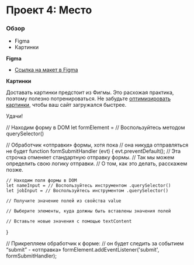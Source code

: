 # Проект 4: Место

### Обзор

* Figma
* Картинки

**Figma**

* [Ссылка на макет в Figma](https://www.figma.com/file/StZjf8HnoeLdiXS7dYrLAh/JavaScript.-Sprint-4)

**Картинки**

Доставать картинки предстоит из Фигмы. Это расхожая практика, поэтому полезно потренироваться.
Не забудьте [оптимизировать картинки](https://tinypng.com/), чтобы ваш сайт загружался быстрее.

Удачи!

// Находим форму в DOM
let formElement = // Воспользуйтесь методом querySelector()

// Обработчик «отправки» формы, хотя пока
// она никуда отправляться не будет
function formSubmitHandler (evt) {
    evt.preventDefault(); // Эта строчка отменяет стандартную отправку формы.
                        // Так мы можем определить свою логику отправки.
                        // О том, как это делать, расскажем позже.

    // Находим поля формы в DOM
    let nameInput = // Воспользуйтесь инструментом .querySelector()
    let jobInput = // Воспользуйтесь инструментом .querySelector()

    // Получите значение полей из свойства value

    // Выберите элементы, куда должны быть вставлены значения полей

    // Вставьте новые значения с помощью textContent
}

// Прикрепляем обработчик к форме:
// он будет следить за событием “submit” - «отправка»
formElement.addEventListener('submit', formSubmitHandler); 
